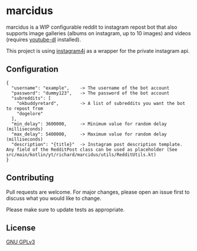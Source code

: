 # marcidus
marcidus is a WIP configurable reddit to instagram repost bot that also supports image galleries (albums on instagram, up to 10 images) and videos (requires [youtube-dl](https://github.com/ytdl-org/youtube-dl/) installed).

This project is using [instagram4j](https://github.com/instagram4j/instagram4j) as a wrapper for the private instagram api.

## Configuration
```
{
  "username": "example",    -> The username of the bot account
  "password": "dummy123",   -> The password of the bot account
  "subreddits": [
    "okbuddyretard",        -> A list of subreddits you want the bot to repost from
    "dogelore"
  ],
  "min_delay": 3600000,     -> Minimum value for random delay (milliseconds)
  "max_delay": 5400000,     -> Maximum value for random delay (milliseconds)
  "description": "{title}"  -> Instagram post description template. Any field of the RedditPost class can be used as placeholder (See src/main/kotlin/yt/richard/marcidus/utils/RedditUtils.kt)
}
```

## Contributing
Pull requests are welcome. For major changes, please open an issue first to discuss what you would like to change.

Please make sure to update tests as appropriate.

## License
[GNU GPLv3](https://choosealicense.com/licenses/gpl-3.0/)
